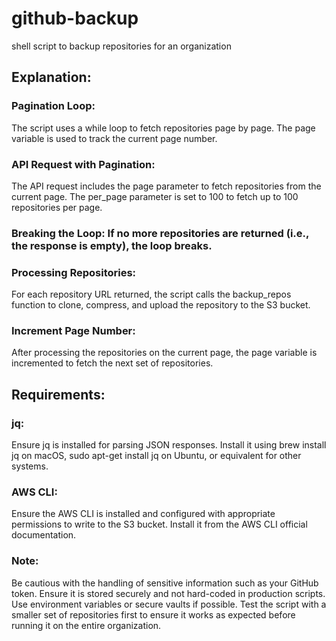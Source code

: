 # github-backup
shell script to backup repositories for an organization

## Explanation:
### Pagination Loop: 
The script uses a while loop to fetch repositories page by page. The page variable is used to track the current page number.

### API Request with Pagination: 
The API request includes the page parameter to fetch repositories from the current page. The per_page parameter is set to 100 to fetch up to 100 repositories per page.

### Breaking the Loop: If no more repositories are returned (i.e., the response is empty), the loop breaks.

### Processing Repositories: 
For each repository URL returned, the script calls the backup_repos function to clone, compress, and upload the repository to the S3 bucket.

### Increment Page Number: 
After processing the repositories on the current page, the page variable is incremented to fetch the next set of repositories.

## Requirements:
### jq: 
Ensure jq is installed for parsing JSON responses. Install it using brew install jq on macOS, sudo apt-get install jq on Ubuntu, or equivalent for other systems.

### AWS CLI: 
Ensure the AWS CLI is installed and configured with appropriate permissions to write to the S3 bucket. Install it from the AWS CLI official documentation.

### Note:
Be cautious with the handling of sensitive information such as your GitHub token. Ensure it is stored securely and not hard-coded in production scripts. Use environment variables or secure vaults if possible.
Test the script with a smaller set of repositories first to ensure it works as expected before running it on the entire organization.
